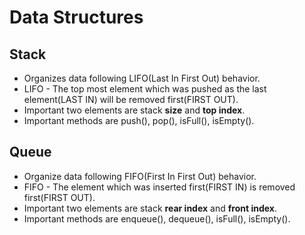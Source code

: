 # Data Structures

## Stack

* Organizes data following LIFO(Last In First Out) behavior.
* LIFO - The top most element which was pushed as the last element(LAST IN) will be removed first(FIRST OUT).
* Important two elements are stack **size** and **top index**.
* Important methods are push(), pop(), isFull(), isEmpty().

## Queue

* Organize data following FIFO(First In First Out) behavior.
* FIFO - The element which was inserted first(FIRST IN) is removed first(FIRST OUT).
* Important two elements are stack **rear index** and **front index**.
* Important methods are enqueue(), dequeue(), isFull(), isEmpty().